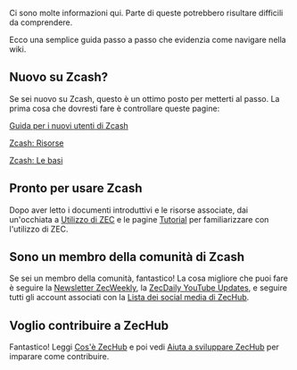 Ci sono molte informazioni qui. Parte di queste potrebbero risultare difficili da comprendere.

Ecco una semplice guida passo a passo che evidenzia come navigare nella wiki.

## Nuovo su Zcash?

Se sei nuovo su Zcash, questo è un ottimo posto per metterti al passo. La prima cosa che dovresti fare è controllare queste pagine:

[Guida per i nuovi utenti di Zcash](https://www.notion.so/Zcash-New-User-Guide-78c340cd6b18485f945e2bce4b6a8748)

[Zcash: Risorse](https://www.notion.so/Zcash-Resources-e9a51eb117604fbc870f1d6c6e83ee95)

[Zcash: Le basi](https://www.notion.so/Zcash-Basics-d2946ad9c3b541759174dbcbf0e8c9cc)

## Pronto per usare Zcash

Dopo aver letto i documenti introduttivi e le risorse associate, dai un'occhiata a [Utilizzo di ZEC](https://www.notion.so/Using-ZEC-6e0c1b5182f34abdba476185f63fde9d) e le pagine [Tutorial](https://www.notion.so/Tutorials-291d67ff451f43209d889bcb632feb37) per familiarizzare con l'utilizzo di ZEC.

## Sono un membro della comunità di Zcash

Se sei un membro della comunità, fantastico! La cosa migliore che puoi fare è seguire la [Newsletter ZecWeekly](https://www.notion.so/ZecWeekly-Newsletter-2063b85a436642768fb6620627cbd804), la [ZecDaily YouTube Updates](https://www.notion.so/ZecDaily-YouTube-Updates-e3cb81f65554478ba1c169b412237672), e seguire tutti gli account associati con la [Lista dei social media di ZecHub](https://www.notion.so/List-of-ZecHub-social-media-pages-60ff04ab84e4450da30facdf77067afb).

## Voglio contribuire a ZecHub

Fantastico! Leggi [Cos'è ZecHub](https://www.notion.so/What-is-ZecHub-c81d245a9b31410fa8aaf06c6301c180) e poi vedi [Aiuta a sviluppare ZecHub](https://www.notion.so/Help-Build-ZecHub-9f4aaa45f37d438dac56025449604d96) per imparare come contribuire.
